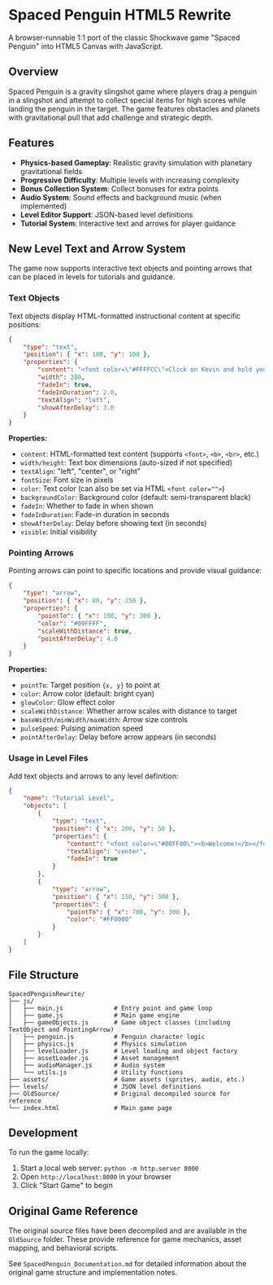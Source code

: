 # Spaced Penguin HTML5 Rewrite

A browser-runnable 1:1 port of the classic Shockwave game "Spaced Penguin" into HTML5 Canvas with JavaScript.

## Overview

Spaced Penguin is a gravity slingshot game where players drag a penguin in a slingshot and attempt to collect special items for high scores while landing the penguin in the target. The game features obstacles and planets with gravitational pull that add challenge and strategic depth.

## Features

- **Physics-based Gameplay**: Realistic gravity simulation with planetary gravitational fields
- **Progressive Difficulty**: Multiple levels with increasing complexity
- **Bonus Collection System**: Collect bonuses for extra points
- **Audio System**: Sound effects and background music (when implemented)
- **Level Editor Support**: JSON-based level definitions
- **Tutorial System**: Interactive text and arrows for player guidance

## New Level Text and Arrow System

The game now supports interactive text objects and pointing arrows that can be placed in levels for tutorials and guidance.

### Text Objects

Text objects display HTML-formatted instructional content at specific positions:

```json
{
    "type": "text",
    "position": { "x": 100, "y": 100 },
    "properties": {
        "content": "<font color=\"#FFFFCC\">Click on Kevin and hold your mouse down.</font>",
        "width": 280,
        "fadeIn": true,
        "fadeInDuration": 2.0,
        "textAlign": "left",
        "showAfterDelay": 3.0
    }
}
```

**Properties:**
- `content`: HTML-formatted text content (supports `<font>`, `<b>`, `<br>`, etc.)
- `width/height`: Text box dimensions (auto-sized if not specified)
- `textAlign`: "left", "center", or "right"
- `fontSize`: Font size in pixels
- `color`: Text color (can also be set via HTML `<font color="">`)
- `backgroundColor`: Background color (default: semi-transparent black)
- `fadeIn`: Whether to fade in when shown
- `fadeInDuration`: Fade-in duration in seconds
- `showAfterDelay`: Delay before showing text (in seconds)
- `visible`: Initial visibility

### Pointing Arrows

Pointing arrows can point to specific locations and provide visual guidance:

```json
{
    "type": "arrow",
    "position": { "x": 80, "y": 250 },
    "properties": {
        "pointTo": { "x": 100, "y": 300 },
        "color": "#00FFFF",
        "scaleWithDistance": true,
        "pointAfterDelay": 4.0
    }
}
```

**Properties:**
- `pointTo`: Target position `{x, y}` to point at
- `color`: Arrow color (default: bright cyan)
- `glowColor`: Glow effect color
- `scaleWithDistance`: Whether arrow scales with distance to target
- `baseWidth/minWidth/maxWidth`: Arrow size controls
- `pulseSpeed`: Pulsing animation speed
- `pointAfterDelay`: Delay before arrow appears (in seconds)

### Usage in Level Files

Add text objects and arrows to any level definition:

```json
{
    "name": "Tutorial Level",
    "objects": [
        {
            "type": "text",
            "position": { "x": 200, "y": 50 },
            "properties": {
                "content": "<font color=\"#00FF00\"><b>Welcome!</b></font><br>Use the slingshot to launch Kevin.",
                "textAlign": "center",
                "fadeIn": true
            }
        },
        {
            "type": "arrow", 
            "position": { "x": 150, "y": 300 },
            "properties": {
                "pointTo": { "x": 700, "y": 300 },
                "color": "#FF0000"
            }
        }
    ]
}
```

## File Structure

```
SpacedPenguinRewrite/
├── js/
│   ├── main.js              # Entry point and game loop
│   ├── game.js              # Main game engine
│   ├── gameObjects.js       # Game object classes (including TextObject and PointingArrow)
│   ├── penguin.js           # Penguin character logic
│   ├── physics.js           # Physics simulation
│   ├── levelLoader.js       # Level loading and object factory
│   ├── assetLoader.js       # Asset management
│   ├── audioManager.js      # Audio system
│   └── utils.js             # Utility functions
├── assets/                  # Game assets (sprites, audio, etc.)
├── levels/                  # JSON level definitions
├── OldSource/               # Original decompiled source for reference
└── index.html               # Main game page
```

## Development

To run the game locally:

1. Start a local web server: `python -m http.server 8000`
2. Open `http://localhost:8000` in your browser
3. Click "Start Game" to begin

## Original Game Reference

The original source files have been decompiled and are available in the `OldSource` folder. These provide reference for game mechanics, asset mapping, and behavioral scripts.

See `SpacedPenguin_Documentation.md` for detailed information about the original game structure and implementation notes. 